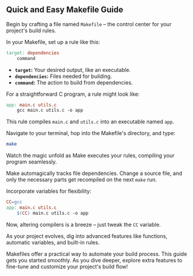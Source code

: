 ## Quick and Easy Makefile Guide


Begin by crafting a file named `Makefile` – the control center for your project's build rules.



In your Makefile, set up a rule like this:

```makefile
target: dependencies
    command
```

- **`target`:** Your desired output, like an executable.
- **`dependencies`:** Files needed for building.
- **`command`:** The action to build from dependencies.



For a straightforward C program, a rule might look like:

```makefile
app: main.c utils.c
    gcc main.c utils.c -o app
```

This rule compiles `main.c` and `utils.c` into an executable named `app`.



Navigate to your terminal, hop into the Makefile's directory, and type:

```bash
make
```

Watch the magic unfold as Make executes your rules, compiling your program seamlessly.



Make automagically tracks file dependencies. Change a source file, and only the necessary parts get recompiled on the next `make` run.



Incorporate variables for flexibility:

```makefile
CC=gcc
app: main.c utils.c
    $(CC) main.c utils.c -o app
```

Now, altering compilers is a breeze – just tweak the `CC` variable.



As your project evolves, dig into advanced features like functions, automatic variables, and built-in rules.



Makefiles offer a practical way to automate your build process. This guide gets you started smoothly. As you dive deeper, explore extra features to fine-tune and customize your project's build flow!
